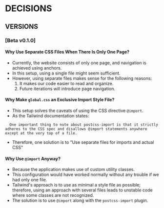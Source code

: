 # DECISIONS

## VERSIONS

### [Beta v0.1.0]

#### Why Use Separate CSS Files When There Is Only One Page?

- Currently, the website consists of only one page, and navigation is achieved using anchors.
- In this setup, using a single file might seem sufficient.
- However, using separate files makes sense for the following reasons:
  1.  It makes our code easier to read and organize.
  2.  Future iterations will introduce page navigation.

#### Why Make `global.css` an Exclusive Import Style File?

- This setup solves the caveats of using the CSS directive `@import`.
- As the Tailwind documentation states:

```
  One important thing to note about postcss-import is that it strictly adheres to the CSS spec and disallows @import statements anywhere except at the very top of a file.
```

- Therefore, one solution is to "Use separate files for imports and actual CSS"

#### Why Use `@import` Anyway?

- Because the application makes use of custom utility classes.
- This configuration would have worked normally without any trouble if we had only one file.
- Tailwind's approach is to use as minimal a style file as possible; therefore, using an approach with several files leads to unstable code where some classes are not recognized.
- The solution is to use `@import` along with the `postcss-import` plugin.
